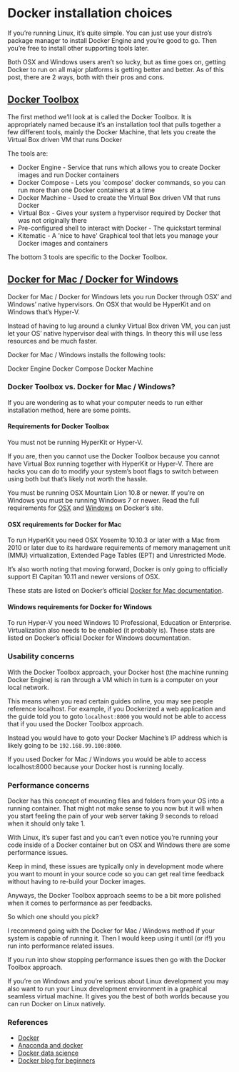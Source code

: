 
# Docker installation choices
If you’re running Linux, it’s quite simple. You can just use your distro’s package manager to install Docker Engine and you’re good to go. Then you’re free to install other supporting tools later.

Both OSX and Windows users aren’t so lucky, but as time goes on, getting Docker to run on all major platforms is getting better and better. As of this post, there are 2 ways, both with their pros and cons.

## [Docker Toolbox](https://www.docker.com/products/docker-toolbox)

The first method we’ll look at is called the Docker Toolbox. It is appropriately named because it’s an installation tool that pulls together a few different tools, mainly the Docker Machine, that lets you create the Virtual Box driven VM that runs Docker

The tools are:

* Docker Engine - Service that runs which allows you to create Docker images and run Docker containers
* Docker Compose - Lets you 'compose' docker commands, so you can run more than one Docker containers at a time
* Docker Machine - Used to create the Virtual Box driven VM that runs Docker
* Virtual Box - Gives your system a hypervisor required by Docker that was not originally there
* Pre-configured shell to interact with Docker - The quickstart terminal
* Kitematic -  A 'nice to have' Graphical tool that lets you manage your Docker images and containers

The bottom 3 tools are specific to the Docker Toolbox.


## [Docker for Mac / Docker for Windows](https://docs.docker.com/)

Docker for Mac / Docker for Windows lets you run Docker through OSX’ and Windows’ native hypervisors. On OSX that would be HyperKit and on Windows that’s Hyper-V.

Instead of having to lug around a clunky Virtual Box driven VM, you can just let your OS’ native hypervisor deal with things. In theory this will use less resources and be much faster.

Docker for Mac / Windows installs the following tools:

Docker Engine
Docker Compose
Docker Machine


### Docker Toolbox vs. Docker for Mac / Windows?

If you are wondering as to what your computer needs to run either installation method, here are some points.

#### Requirements for Docker Toolbox

You must not be running HyperKit or Hyper-V.

If you are, then you cannot use the Docker Toolbox because you cannot have Virtual Box running together with HyperKit or Hyper-V. There are hacks you can do to modify your system’s boot flags to switch between using both but that’s likely not worth the hassle.

You must be running OSX Mountain Lion 10.8 or newer. If you’re on Windows you must be running Windows 7 or newer. Read the full requirements for [OSX](https://docs.docker.com/toolbox/toolbox_install_mac/?utm_source=nickjanetakis.com&utm_medium=blogpost) and [Windows](https://docs.docker.com/toolbox/toolbox_install_windows/?utm_source=nickjanetakis.com&utm_medium=blogpost) on Docker’s site.

#### OSX requirements for Docker for Mac

To run HyperKit you need OSX Yosemite 10.10.3 or later with a Mac from 2010 or later due to its hardware requirements of memory management unit (MMU) virtualization, Extended Page Tables (EPT) and Unrestricted Mode.

It’s also worth noting that moving forward, Docker is only going to officially support El Capitan 10.11 and newer versions of OSX.

These stats are listed on Docker’s official [Docker for Mac documentation](https://docs.docker.com/docker-for-mac/?utm_source=nickjanetakis.com&utm_medium=blogpost).

#### Windows requirements for Docker for Windows

To run Hyper-V you need Windows 10 Professional, Education or Enterprise. Virtualization also needs to be enabled (it probably is). These stats are listed on Docker’s official Docker for Windows documentation.

### Usability concerns

With the Docker Toolbox approach, your Docker host (the machine running Docker Engine) is ran through a VM which in turn is a computer on your local network.

This means when you read certain guides online, you may see people reference localhost. For example, if you Dockerized a web application and the guide told you to goto ` localhost:8000 ` you would not be able to access that if you used the Docker Toolbox approach.

Instead you would have to goto your Docker Machine’s IP address which is likely going to be ` 192.168.99.100:8000 `.

If you used Docker for Mac / Windows you would be able to access localhost:8000 because your Docker host is running locally.

### Performance concerns

Docker has this concept of mounting files and folders from your OS into a running container. That might not make sense to you now but it will when you start feeling the pain of your web server taking 9 seconds to reload when it should only take 1.

With Linux, it’s super fast and you can’t even notice you’re running your code inside of a Docker container but on OSX and Windows there are some performance issues.

Keep in mind, these issues are typically only in development mode where you want to mount in your source code so you can get real time feedback without having to re-build your Docker images.

Anyways, the Docker Toolbox approach seems to be a bit more polished when it comes to performance as per feedbacks.

So which one should you pick?

I recommend going with the Docker for Mac / Windows method if your system is capable of running it. Then I would keep using it until (or if!) you run into performance related issues.

If you run into show stopping performance issues then go with the Docker Toolbox approach.

If you’re on Windows and you’re serious about Linux development you may also want to run your Linux development environment in a graphical seamless virtual machine. It gives you the best of both worlds because you can run Docker on Linux natively.




### References
* [Docker](https://docs.docker.com/)
* [Anaconda and docker](https://www.continuum.io/blog/developer-blog/anaconda-and-docker-better-together-reproducible-data-science)
* [Docker data science](https://www.dataquest.io/blog/docker-data-science/)
* [Docker blog for beginners](https://nickjanetakis.com/blog/docker-toolbox-docker-machine-docker-compose-docker-wtf)


